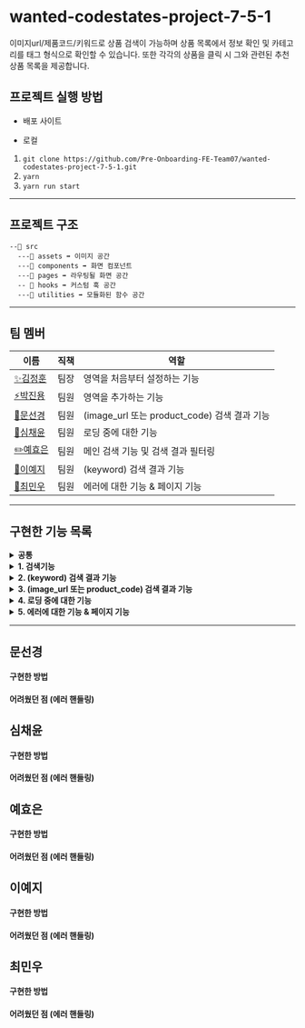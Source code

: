 # wanted-codestates-project-7-5-1

이미지url/제품코드/키워드로 상품 검색이 가능하며 상품 목록에서 정보 확인 및 카테고리를 태그 형식으로 확인할 수 있습니다. 또한 각각의 상품을 클릭 시 그와 관련된 추천 상품 목록을 제공합니다.

## 프로젝트 실행 방법

- 배포 사이트

- 로컬

1. `git clone https://github.com/Pre-Onboarding-FE-Team07/wanted-codestates-project-7-5-1.git`
2. `yarn`
3. `yarn run start`

---

## 프로젝트 구조

```
--📁 src
  ---📁 assets ➡ 이미지 공간
  ---📁 components ➡ 화면 컴포넌트
  ---📁 pages ➡ 라우팅될 화면 공간
  -- 📁 hooks ➡ 커스텀 훅 공간
  ---📁 utilities ➡ 모듈화된 함수 공간
```

---

## 팀 멤버

| 이름                                       | 직책 | 역할                                         |
| ------------------------------------------ | ---- | -------------------------------------------- |
| [✨김정훈](https://github.com/jeonghun10)  | 팀장 | 영역을 처음부터 설정하는 기능                |
| [⚡️박진용](https://github.com/jinyongp)   | 팀원 | 영역을 추가하는 기능                         |
| [🎨문선경](https://github.com/dev-seomoon) | 팀원 | (image_url 또는 product_code) 검색 결과 기능 |
| [🚀심채윤](https://github.com/Lela12)      | 팀원 | 로딩 중에 대한 기능                          |
| [✏️예효은](https://github.com/ye-yo)       | 팀원 | 메인 검색 기능 및 검색 결과 필터링           |
| [🔨이예지](https://github.com/Lee-ye-ji)   | 팀원 | (keyword) 검색 결과 기능                     |
| [🚚최민우](https://github.com/exxocism)    | 팀원 | 에러에 대한 기능 & 페이지 기능               |

---

## 구현한 기능 목록

<details>	
  <summary><b>공통</b></summary>
  <br/>
  <ul>
    <li>url에 검색 쿼리에 사용한 데이터가 직관적으로 보여야함</li>
    <li>PXL 로고를 클릭 시에 첫 페이지로 돌아와야 함</li>
    <li>반응형으로 구현</li>
    <li>+)검색어 강조</li>
   </ul>
</details>
<details>	
  <summary><b>1. 검색기능</b></summary>
  <br/>
  <ul>
    <li>전체적인 검색 페이지 화면 개발</li>
    <li>검색 시 검색 데이터 호출하는 로직 작성</li>
    <li>검색 후 데이터 사용자가 어떤 걸 입력했는것 까지 구현</li>
   </ul>
</details>
<details>	
  <summary><b>2. (keyword) 검색 결과 기능</b></summary>
  <br/>
  <ul>
    <li>Card 컴포넌트 만드는 화면 개발</li>
    <li>매핑 기준을 설정해 image_urls의 값에 있는 이미지를 화면에 출력</li>
    <li>이미지는 클릭 시에 image_url로 라우팅 되도록 처리</li>
    <li>출력하는 정보는 ‘name’, ‘price’, ‘image_url’의 이미지</li>
   </ul>
</details>
<details>	
  <summary><b>3. (image_url 또는 product_code) 검색 결과 기능</b></summary>
  <br/>
  <ul>
    <li>Card 컴포넌트 만드는 화면 개발</li>
    <li>검색 결과 페이지 구현</li>
    <li>좌측의 ATTRIBUTES 정보 출력, ITEMS 정보 출력</li>
    <li>우측의 ‘name’, ‘price’, ‘image_url’의 이미지 출력 및 product_url의 정보로 라우팅</li>
   </ul>
</details>
<details>	
  <summary><b>4. 로딩 중에 대한 기능</b></summary>
  <br/>
  <ul>
    <li>데이터가 로딩 중인 경우, 로딩 중임을 알리는 UI 만들기</li>
    <li>로딩 중에는 별도 액션이 일어나는 것 막기</li>
    <li>+) 한번 로딩된 데이터는 메모리에 캐시하고, 새로고침 시에는 http요청을 하지 말고 캐시된 데이터를 불러와 랜더링</li>
   </ul>
</details>
<details>	
  <summary><b>5. 에러에 대한 기능 & 페이지 기능</b></summary>
  <br/>
  <ul>
    <li>에러 처리</li>
    - 호출 중 에러가 발생했을 때의 처리를 한 경우
    - 오류가 발생한 경우를 체크하는 경우
    - 오류가 발생했음을 사용자에게 인지 시킨 경우(오류 발생했다는 화면 구현)
    <li>페이지 네이션 or More 버튼 UI 구현</li>
    - 데이터를 자른 후 사용자 요청에 맞게 데이터가 보일 수 있도록 구현
   </ul>
</details>

---

## 문선경

#### 구현한 방법

#### 어려웠던 점 (에러 핸들링)

## 심채윤

#### 구현한 방법

#### 어려웠던 점 (에러 핸들링)

## 예효은

#### 구현한 방법

#### 어려웠던 점 (에러 핸들링)

## 이예지

#### 구현한 방법

#### 어려웠던 점 (에러 핸들링)

## 최민우

#### 구현한 방법

#### 어려웠던 점 (에러 핸들링)
